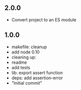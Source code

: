 ## 2.0.0

* Convert project to an ES module

## 1.0.0

* makefile: cleanup
* add node 0.10
* cleaning up:
* readme
* add tests
* lib: export assert function
* deps: add assertion-error
* "Initial commit"
